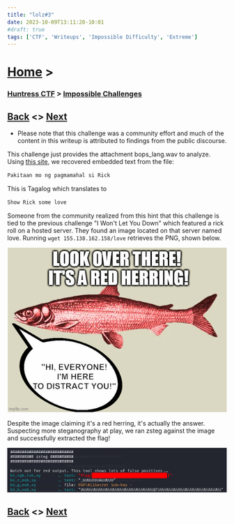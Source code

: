 ```yaml
---
title: "lolz#3"
date: 2023-10-09T13:11:20-10:01
#draft: true
tags: ['CTF', 'Writeups', 'Impossible Difficulty', 'Extreme']
---
```


# [Home](https://jjolley91.github.io/blog/) >

###  [Huntress CTF](https://jjolley91.github.io/blog/huntress_ctf_2023) >  [Impossible Challenges](https://jjolley91.github.io/blog/huntress_ctf_2023/3.Hard/)

## [Back](https://jjolley91.github.io/blog/huntress_ctf_2023/4.impossible/lolz2)  <> [Next](https://jjolley91.github.io/blog/huntress_ctf_2023/4.impossible/lolz4) 


* Please note that this challenge was a community effort and much of the content in this writeup is attributed to findings from the public discourse.

This challenge just provides the attachment bops_lang.wav to analyze. Using [this site](https://futureboy.us/stegano/decinput.html), we recovered embedded text from the file:
```txt
Pakitaan mo ng pagmamahal si Rick
```

This is Tagalog which translates to
```txt
Show Rick some love
```

Someone from the community realized from this hint that this challenge is tied to the previous challenge "I Won't Let You Down" which featured a rick roll on a hosted server. They found an image located on that server named love. Running `wget 155.138.162.158/love` retrieves the PNG, shown below.

![lolz3_1](https://github.com/jjolley91/blog/blob/main/static/Huntress_CTF_2023/lolz3_1.png?raw=true)

Despite the image claiming it's a red herring, it's actually the answer. Suspecting more steganography at play, we ran zsteg against the image and successfully extracted the flag!

![lolz3_2](https://github.com/jjolley91/blog/blob/main/static/Huntress_CTF_2023/lolz3_2.png?raw=true)


## [Back](https://jjolley91.github.io/blog/huntress_ctf_2023/4.impossible/lolz2)  <> [Next](https://jjolley91.github.io/blog/huntress_ctf_2023/4.impossible/lolz4) 